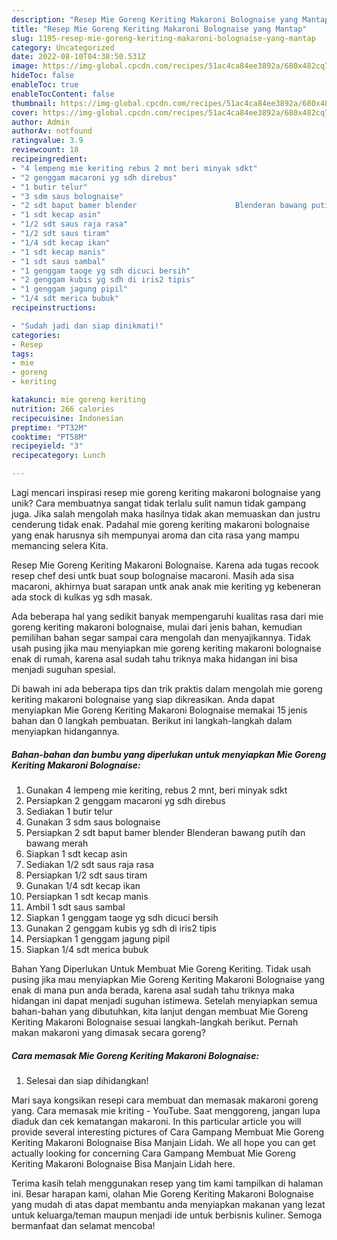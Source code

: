 ```yaml
---
description: "Resep Mie Goreng Keriting Makaroni Bolognaise yang Mantap"
title: "Resep Mie Goreng Keriting Makaroni Bolognaise yang Mantap"
slug: 1195-resep-mie-goreng-keriting-makaroni-bolognaise-yang-mantap
category: Uncategorized
date: 2022-08-10T04:38:50.531Z
image: https://img-global.cpcdn.com/recipes/51ac4ca84ee3892a/680x482cq70/mie-goreng-keriting-makaroni-bolognaise-foto-resep-utama.jpg
hideToc: false
enableToc: true
enableTocContent: false
thumbnail: https://img-global.cpcdn.com/recipes/51ac4ca84ee3892a/680x482cq70/mie-goreng-keriting-makaroni-bolognaise-foto-resep-utama.jpg
cover: https://img-global.cpcdn.com/recipes/51ac4ca84ee3892a/680x482cq70/mie-goreng-keriting-makaroni-bolognaise-foto-resep-utama.jpg
author: Admin
authorAv: notfound
ratingvalue: 3.9
reviewcount: 18
recipeingredient:
- "4 lempeng mie keriting rebus 2 mnt beri minyak sdkt"
- "2 genggam macaroni yg sdh direbus"
- "1 butir telur"
- "3 sdm saus bolognaise"
- "2 sdt baput bamer blender                      Blenderan bawang putih dan bawang merah"
- "1 sdt kecap asin"
- "1/2 sdt saus raja rasa"
- "1/2 sdt saus tiram"
- "1/4 sdt kecap ikan"
- "1 sdt kecap manis"
- "1 sdt saus sambal"
- "1 genggam taoge yg sdh dicuci bersih"
- "2 genggam kubis yg sdh di iris2 tipis"
- "1 genggam jagung pipil"
- "1/4 sdt merica bubuk"
recipeinstructions:

- "Sudah jadi dan siap dinikmati!"
categories:
- Resep
tags:
- mie
- goreng
- keriting

katakunci: mie goreng keriting 
nutrition: 266 calories
recipecuisine: Indonesian
preptime: "PT32M"
cooktime: "PT58M"
recipeyield: "3"
recipecategory: Lunch

---
```





Lagi mencari inspirasi resep mie goreng keriting makaroni bolognaise yang unik? Cara membuatnya sangat tidak terlalu sulit namun tidak gampang juga. Jika salah mengolah maka hasilnya tidak akan memuaskan dan justru cenderung tidak enak. Padahal mie goreng keriting makaroni bolognaise yang enak harusnya sih mempunyai aroma dan cita rasa yang mampu memancing selera Kita.





Resep Mie Goreng Keriting Makaroni Bolognaise. Karena ada tugas recook resep chef desi untk buat soup bolognaise macaroni. Masih ada sisa macaroni, akhirnya buat sarapan untk anak anak mie keriting yg kebeneran ada stock di kulkas yg sdh masak.

Ada beberapa hal yang sedikit banyak mempengaruhi kualitas rasa dari mie goreng keriting makaroni bolognaise, mulai dari jenis bahan, kemudian pemilihan bahan segar sampai cara mengolah dan menyajikannya. Tidak usah pusing jika mau menyiapkan mie goreng keriting makaroni bolognaise enak di rumah, karena asal sudah tahu triknya maka hidangan ini bisa menjadi suguhan spesial.






Di bawah ini ada beberapa tips dan trik praktis dalam mengolah mie goreng keriting makaroni bolognaise yang siap dikreasikan. Anda dapat menyiapkan Mie Goreng Keriting Makaroni Bolognaise memakai 15 jenis bahan dan 0 langkah pembuatan. Berikut ini langkah-langkah dalam menyiapkan hidangannya.

<!--inarticleads1-->

##### Bahan-bahan dan bumbu yang diperlukan untuk menyiapkan Mie Goreng Keriting Makaroni Bolognaise:

1. Gunakan 4 lempeng mie keriting, rebus 2 mnt, beri minyak sdkt
1. Persiapkan 2 genggam macaroni yg sdh direbus
1. Sediakan 1 butir telur
1. Gunakan 3 sdm saus bolognaise
1. Persiapkan 2 sdt baput bamer blender                      Blenderan bawang putih dan bawang merah
1. Siapkan 1 sdt kecap asin
1. Sediakan 1/2 sdt saus raja rasa
1. Persiapkan 1/2 sdt saus tiram
1. Gunakan 1/4 sdt kecap ikan
1. Persiapkan 1 sdt kecap manis
1. Ambil 1 sdt saus sambal
1. Siapkan 1 genggam taoge yg sdh dicuci bersih
1. Gunakan 2 genggam kubis yg sdh di iris2 tipis
1. Persiapkan 1 genggam jagung pipil
1. Siapkan 1/4 sdt merica bubuk


Bahan Yang Diperlukan Untuk Membuat Mie Goreng Keriting. Tidak usah pusing jika mau menyiapkan Mie Goreng Keriting Makaroni Bolognaise yang enak di mana pun anda berada, karena asal sudah tahu triknya maka hidangan ini dapat menjadi suguhan istimewa. Setelah menyiapkan semua bahan-bahan yang dibutuhkan, kita lanjut dengan membuat Mie Goreng Keriting Makaroni Bolognaise sesuai langkah-langkah berikut. Pernah makan makaroni yang dimasak secara goreng? 

<!--inarticleads2-->

##### Cara memasak Mie Goreng Keriting Makaroni Bolognaise:


1. Selesai dan siap dihidangkan!

Mari saya kongsikan resepi cara membuat dan memasak makaroni goreng yang. Cara memasak mie kriting - YouTube. Saat menggoreng, jangan lupa diaduk dan cek kematangan makaroni. In this particular article you will provide several interesting pictures of Cara Gampang Membuat Mie Goreng Keriting Makaroni Bolognaise Bisa Manjain Lidah. We all hope you can get actually looking for concerning Cara Gampang Membuat Mie Goreng Keriting Makaroni Bolognaise Bisa Manjain Lidah here. 

Terima kasih telah menggunakan resep yang tim kami tampilkan di halaman ini. Besar harapan kami, olahan Mie Goreng Keriting Makaroni Bolognaise yang mudah di atas dapat membantu anda menyiapkan makanan yang lezat untuk keluarga/teman maupun menjadi ide untuk berbisnis kuliner. Semoga bermanfaat dan selamat mencoba!

